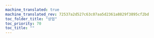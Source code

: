 ```yaml
---
machine_translated: true
machine_translated_rev: 72537a2d527c63c07aa5d2361a8829f3895cf2bd
toc_folder_title: "상업"
toc_priority: 70
toc_title: ""
---
```


